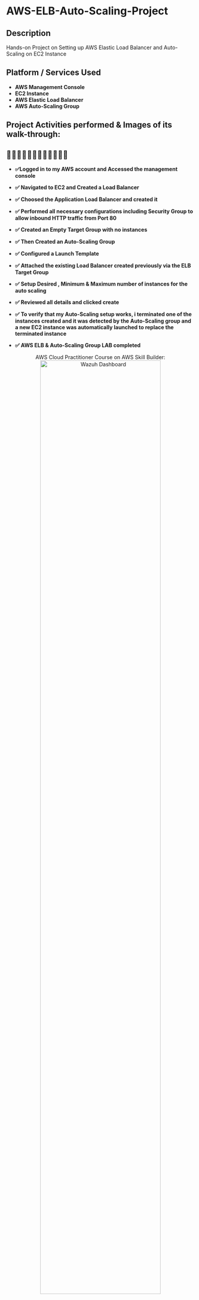 <h1> AWS-ELB-Auto-Scaling-Project </h1>

<h2>Description</h2>
Hands-on Project on Setting up AWS Elastic Load Balancer and Auto-Scaling on EC2 Instance
<br />


<h2>Platform / Services Used </h2>

- <b> AWS Management Console </b>
- <b> EC2 Instance </b>
- <b> AWS Elastic Load Balancer </b>
- <b> AWS Auto-Scaling Group </b>

<h2>Project Activities performed & Images of its walk-through:</h2>

<h2>🎯🎯🎯🎯🎯🎯🎯🎯🎯🎯🎯🎯</h2>

- <b>✅Logged in to my AWS account and Accessed the management console </b>

- <b>✅ Navigated to EC2 and Created a Load Balancer </b>

- <b>✅  Choosed the Application Load Balancer and created it </b> 

- <b>✅  Performed all necessary configurations including Security Group to allow inbound HTTP traffic from Port 80  </b>
  
- <b>✅ Created an Empty Target Group with no instances </b>

- <b>✅ Then Created an Auto-Scaling Group </b>

- <b>✅ Configured a Launch Template </b>

- <b>✅  Attached the existing Load Balancer created previously via the ELB Target Group </b>

- <b>✅ Setup Desired , Minimum & Maximum number of instances for the auto scaling </b> 

- <b>✅ Reviewed all details and clicked create  </b>
- <b>✅ To verify that my Auto-Scaling setup works, i terminated one of the instances created and it was detected by the Auto-Scaling group and a new EC2 instance was automatically launched to replace the terminated instance  </b>
- <b>✅ AWS ELB & Auto-Scaling Group LAB completed </b>

<p align="center">
AWS Cloud Practitioner Course on AWS Skill Builder: <br/>
<img src="https://i.imgur.com/VGtwN8i.png" height="80%" width="80%" alt="Wazuh Dashboard"/>
<br />
<br />
Wazuh Agents Overview:  <br/>
<img src="https://i.imgur.com/mOq6zCq.png" height="80%" width="80%" alt=" Wazuh Agents Overview"/>
<br />
<br />
Threat Hunting Events: <br/>
<img src="https://i.imgur.com/mJoQhSP.png" height="80%" width="80%" alt="Threat Hunting Events"/>
<br />
<br />
Vulnerability Detection Dashboard:  <br/>
<img src="https://i.imgur.com/JH2oxPJ.png" height="80%" width="80%" alt="Vulnerability Detection Dashboard"/>
<br />
<br />
File Integrity Monitoring Alerts:  <br/>
<img src="https://i.imgur.com/Tz7TFz4.png" height="80%" width="80%" alt="File Integrity Monitoring Alerts"/>
<br />
<br />
Installing Suricata Emerging Threats Rules:  <br/>
<img src="https://i.imgur.com/LIJ5XFW.png" height="80%" width="80%" alt="Installing Suricata Emerging Threats Rules"/>
<br />
<br />
Status of Suricata & Wazuh Agent<br/>
<img src="https://i.imgur.com/OnPEdsS.png" height="80%" width="80%" alt="Status of Suricata & Wazuh Agent"/>
<br />
<br />
NMAP OS & Decoy Scan:  <br/>
<img src="https://i.imgur.com/O8XgBxI.png" height="80%" width="80%" alt="NMAP OS & Decoy Scan"/>
  <br />
<br />
NMAP Scan Alert on Wazuh-Manager:  <br/>
<img src="https://i.imgur.com/8yYHdgK.png" height="80%" width="80%" alt="NMAP Scan Alert on Wazuh-Manager"/>
  <br />
<br />
Alerts Analysis:  <br/>
<img src="https://i.imgur.com/JXQnvFt.png" height="80%" width="80%" alt=Alerts Analysis"/>
  <br />
<br />
Brute Force Attack Simulation Using Hydra:  <br/>
<img src="https://i.imgur.com/fGnPolx.png" height="80%" width="80%" alt="Brute Force Attack Simulation Using Hydra"/>
  <br />
<br />
Active Response Alerts:  <br/>
<img src="https://i.imgur.com/mL040CP.png" height="80%" width="80%" alt="Active Response Alerts"/>
</p>

